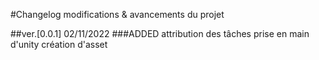 #Changelog
modifications & avancements du projet

##ver.[0.0.1] 02/11/2022
###ADDED
attribution des tâches
prise en main d'unity
création d'asset
